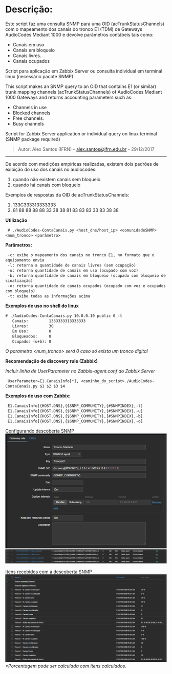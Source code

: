 # Descrição:

Este script faz uma consulta SNMP para uma OID (acTrunkStatusChannels) com o mapeamento dos canais
do tronco E1 (TDM) de Gateways AudioCodes Mediant 1000 e devolve parâmetros contábeis tais como:
   * Canais em uso
   * Canais em bloqueio
   * Canais livres.
   * Canais ocupados
   
Script para aplicação em Zabbix Server ou consulta individual em terminal linux (necessário pacote SNMP)

This script makes an SNMP query to an OID that contains E1 (or similar) trunk mapping channels (acTrunkStatusChannels)
of AudioCodes Mediant 1000 Gateways and returns accounting parameters such as:
* Channels in use
* Blocked channels
* Free channels.
* Busy channels

Script for Zabbix Server application or individual query on linux terminal (SNMP package required)

> Autor: Alex Santos (IFRN) - alex.santos@ifrn.edu.br - 29/12/2017

-----
De acordo com medições empíricas realizadas, existem dois padrões de exibição do uso dos canais no audiocodes:
   1. quando não existem canais sem bloqueio
   2. quando há canais com bloqueio
	 
 Exemplos de respostas da OID de acTrunkStatusChannels: 
   1. 133C333313333333
   2. 81 88 88 88 88 33 38 38 81 83 83 83 33 83 38 38
   
 **Utilização**
```
 # ./AudioCodes-ContaCanais.py <host_dns/host_ip> <comunidadeSNMP> <num_tronco> <parâmetro>
```
 **Parâmetros:**
```
 -c: exibe o mapeamento dos canais no tronco E1, no formato que o equipamento envia
 -l: retorna a quantidade de canais livres (sem ocupação)
 -u: retorna quantidade de canais em uso (ocupado com voz)
 -b: retorna quantidade de canais em bloqueio (ocupado com bloqueio de sinalização)
 -o: retorna quantidade de canais ocupados (ocupado com voz e ocupados com bloqueio)
 -t: exibe todas as informações acima
```
**Exemplos de uso no shell do linux**
```
# ./AudioCodes-ContaCanais.py 10.0.0.10 public 0 -t
   Canais:         1333333313333333
   Livres:         30
   Em Uso:         0
   Bloqueados:     0
   Ocupados (u+b): 0
```
_O parametro <num_tronco> será 0 caso só exista um tronco digital_

**Recomendação de discovery rule (Zabbix)**

_Incluir linha de UserParameter no Zabbix-agent.conf do Zabbix Server_

```
 UserParameter=E1.CanaisInfo[*], <caminho_do_script>./AudioCodes-ContaCanais.py $1 $2 $3 $4
```
**Exemplos de uso com Zabbix:**
```
 E1.CanaisInfo[{HOST.DNS},{$SNMP_COMMUNITY},{#SNMPINDEX},-l]
 E1.CanaisInfo[{HOST.DNS},{$SNMP_COMMUNITY},{#SNMPINDEX},-u]
 E1.CanaisInfo[{HOST.DNS},{$SNMP_COMMUNITY},{#SNMPINDEX},-b]
 E1.CanaisInfo[{HOST.DNS},{$SNMP_COMMUNITY},{#SNMPINDEX},-o]
```
Configurando descoberta SNMP
![Zabbix-Discovery](Zabbix-DiscoveryTrunk.PNG)
![Zabbix-Discovery-Prototypes](Zabbix-Prototypes-userparameter.PNG)

Itens recebidos com a descoberta SNMP
![Zabbix-UserParameter](Zabbix-Values.PNG)
_*Porcentagem pode ser calculada com itens calculados._
